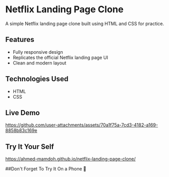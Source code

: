 # Netflix Landing Page Clone  

A simple Netflix landing page clone built using HTML and CSS for practice.  

## Features  
- Fully responsive design  
- Replicates the official Netflix landing page UI  
- Clean and modern layout  

## Technologies Used  
- HTML  
- CSS  

## Live Demo  
https://github.com/user-attachments/assets/70a1f75a-7cd3-4182-a169-8858b83c169e


## Try It Your Self
https://ahmed-mamdoh.github.io/netflix-landing-page-clone/

##Don't Forget To Try It On a Phone 👀

